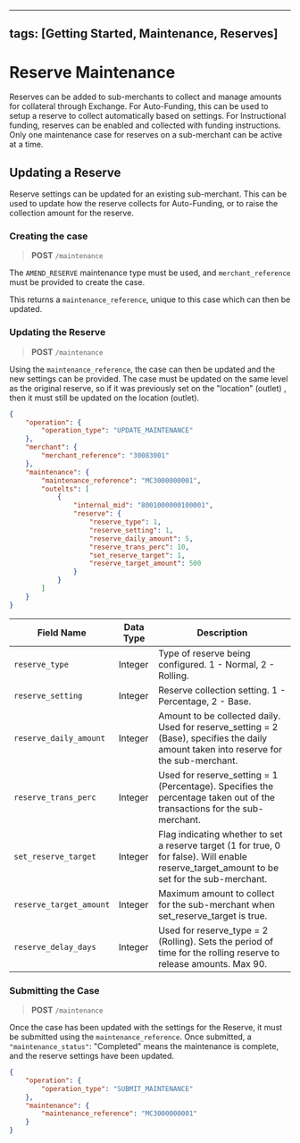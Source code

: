 
---
tags: [Getting Started, Maintenance, Reserves]
---

# Reserve Maintenance

Reserves can be added to sub-merchants to collect and manage amounts for collateral through Exchange. For Auto-Funding, this can be used to setup a reserve to collect automatically based on settings. For Instructional funding, reserves can be enabled and collected with funding instructions. Only one maintenance case for reserves on a sub-merchant can be active at a time.

## Updating a Reserve

Reserve settings can be updated for an existing sub-merchant. This can be used to update how the reserve collects for Auto-Funding, or to raise the collection amount for the reserve.

### Creating the case

<!-- theme: info -->
>**POST** `/maintenance`

The `AMEND_RESERVE` maintenance type must be used, and `merchant_reference` must be provided to create the case.

This returns a `maintenance_reference`, unique to this case which can then be updated.

### Updating the Reserve 

<!-- theme: info -->
>**POST** `/maintenance`

Using the `maintenance_reference`, the case can then be updated and the new settings can be provided. The case must be updated on the same level as the original reserve, so if it was previously set on the "location" (outlet) , then it must still be updated on the location (outlet).
 
```json
{
    "operation": {
        "operation_type": "UPDATE_MAINTENANCE"
    },
    "merchant": {
        "merchant_reference": "30083001"
    },
    "maintenance": {
        "maintenance_reference": "MC3000000001",
        "outelts": [
            {
                "internal_mid": "8001000000100001",
                "reserve": {
                    "reserve_type": 1,
                    "reserve_setting": 1,
                    "reserve_daily_amount": 5,
                    "reserve_trans_perc": 10,
                    "set_reserve_target": 1,
                    "reserve_target_amount": 500
                }
            }
        ]
    }
}
```

| Field Name              | Data Type | Description                                                                                                                                    |
|-------------------------|-----------|------------------------------------------------------------------------------------------------------------------------------------------------|
| `reserve_type`            | Integer   | Type of reserve being configured. 1 - Normal, 2 - Rolling.                                                                                     |
| `reserve_setting`         | Integer   | Reserve collection setting. 1 - Percentage, 2 - Base.                                                                                          |
| `reserve_daily_amount`    | Integer   | Amount to be collected daily. Used for reserve_setting = 2 (Base), specifies the daily amount taken into reserve for the sub-merchant.         |
| `reserve_trans_perc`      | Integer   | Used for reserve_setting = 1 (Percentage). Specifies the percentage taken out of the transactions for the sub-merchant.                        |
| `set_reserve_target`      | Integer   | Flag indicating whether to set a reserve target (1 for true, 0 for false). Will enable reserve_target_amount to be set for the sub-merchant.   |
| `reserve_target_amount`   | Integer   | Maximum amount to collect for the sub-merchant when set_reserve_target is true.                                                                 |
| `reserve_delay_days`      | Integer   | Used for reserve_type = 2 (Rolling). Sets the period of time for the rolling reserve to release amounts. Max 90.                                        |


### Submitting the Case

<!-- theme: info -->
>**POST** `/maintenance`

Once the case has been updated with the settings for the Reserve, it must be submitted using the `maintenance_reference`.
Once submitted, a `"maintenance_status"`: "Completed" means the maintenance is complete, and the reserve settings have been updated.

```json
{
    "operation": {
        "operation_type": "SUBMIT_MAINTENANCE"
    },
    "maintenance": {
        "maintenance_reference": "MC3000000001"
    }
}
```


